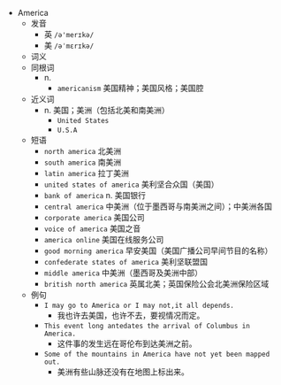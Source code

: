 - America
  - 发音
    - 英 `/ə'merɪkə/`
    - 美 `/əˈmɛrɪkə/`
  - 词义
  - 同根词
    - n.
      - `americanism` 美国精神；美国风格；美国腔
  - 近义词
    - n. 美国；美洲（包括北美和南美洲）
      - `United States`
      - `U.S.A`
  - 短语
    - `north america` 北美洲 
    - `south america` 南美洲 
    - `latin america` 拉丁美洲 
    - `united states of america` 美利坚合众国（美国） 
    - `bank of america` n. 美国银行 
    - `central america` 中美洲（位于墨西哥与南美洲之间）；中美洲各国 
    - `corporate america` 美国公司 
    - `voice of america` 美国之音 
    - `america online` 美国在线服务公司 
    - `good morning america` 早安美国（美国广播公司早间节目的名称） 
    - `confederate states of america` 美利坚联盟国 
    - `middle america` 中美洲（墨西哥及美洲中部） 
    - `british north america` 英属北美；英国保险公会北美洲保险区域 
  - 例句
    - `I may go to America or I may not,it all depends.`
      - 我也许去美国，也许不去，要视情况而定。
    - `This event long antedates the arrival of Columbus in America.`
      - 这件事的发生远在哥伦布到达美洲之前。
    - `Some of the mountains in America have not yet been mapped out.`
      - 美洲有些山脉还没有在地图上标出来。

